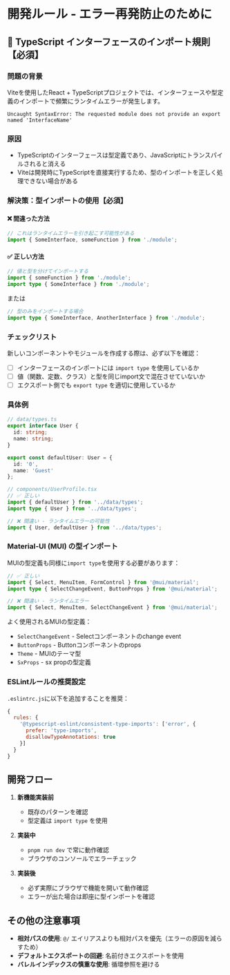 # 開発ルール - エラー再発防止のために

## 🔴 TypeScript インターフェースのインポート規則【必須】

### 問題の背景
Viteを使用したReact + TypeScriptプロジェクトでは、インターフェースや型定義のインポートで頻繁にランタイムエラーが発生します。

```
Uncaught SyntaxError: The requested module does not provide an export named 'InterfaceName'
```

### 原因
- TypeScriptのインターフェースは型定義であり、JavaScriptにトランスパイルされると消える
- Viteは開発時にTypeScriptを直接実行するため、型のインポートを正しく処理できない場合がある

### 解決策：型インポートの使用【必須】

#### ❌ 間違った方法
```typescript
// これはランタイムエラーを引き起こす可能性がある
import { SomeInterface, someFunction } from './module';
```

#### ✅ 正しい方法
```typescript
// 値と型を分けてインポートする
import { someFunction } from './module';
import type { SomeInterface } from './module';
```

または

```typescript
// 型のみをインポートする場合
import type { SomeInterface, AnotherInterface } from './module';
```

### チェックリスト

新しいコンポーネントやモジュールを作成する際は、必ず以下を確認：

- [ ] インターフェースのインポートには `import type` を使用しているか
- [ ] 値（関数、定数、クラス）と型を同じimport文で混在させていないか
- [ ] エクスポート側でも `export type` を適切に使用しているか

### 具体例

```typescript
// data/types.ts
export interface User {
  id: string;
  name: string;
}

export const defaultUser: User = {
  id: '0',
  name: 'Guest'
};

// components/UserProfile.tsx
// ✅ 正しい
import { defaultUser } from '../data/types';
import type { User } from '../data/types';

// ❌ 間違い - ランタイムエラーの可能性
import { User, defaultUser } from '../data/types';
```

### Material-UI (MUI) の型インポート

MUIの型定義も同様に`import type`を使用する必要があります：

```typescript
// ✅ 正しい
import { Select, MenuItem, FormControl } from '@mui/material';
import type { SelectChangeEvent, ButtonProps } from '@mui/material';

// ❌ 間違い - ランタイムエラー
import { Select, MenuItem, SelectChangeEvent } from '@mui/material';
```

よく使用されるMUIの型定義：
- `SelectChangeEvent` - Selectコンポーネントのchange event
- `ButtonProps` - Buttonコンポーネントのprops
- `Theme` - MUIのテーマ型
- `SxProps` - sx propの型定義

### ESLintルールの推奨設定

`.eslintrc.js`に以下を追加することを推奨：

```javascript
{
  rules: {
    '@typescript-eslint/consistent-type-imports': ['error', {
      prefer: 'type-imports',
      disallowTypeAnnotations: true
    }]
  }
}
```

## 開発フロー

1. **新機能実装前**
   - 既存のパターンを確認
   - 型定義は `import type` を使用

2. **実装中**
   - `pnpm run dev` で常に動作確認
   - ブラウザのコンソールでエラーチェック

3. **実装後**
   - 必ず実際にブラウザで機能を開いて動作確認
   - エラーが出た場合は即座に型インポートを確認

## その他の注意事項

- **相対パスの使用**: `@/` エイリアスよりも相対パスを優先（エラーの原因を減らすため）
- **デフォルトエクスポートの回避**: 名前付きエクスポートを使用
- **バレルインデックスの慎重な使用**: 循環参照を避ける